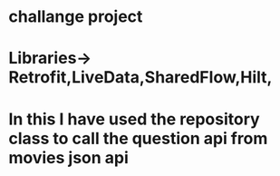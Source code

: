 # challange project
# Libraries-> Retrofit,LiveData,SharedFlow,Hilt,
# In this I have used the repository class to call the question api from movies json api
